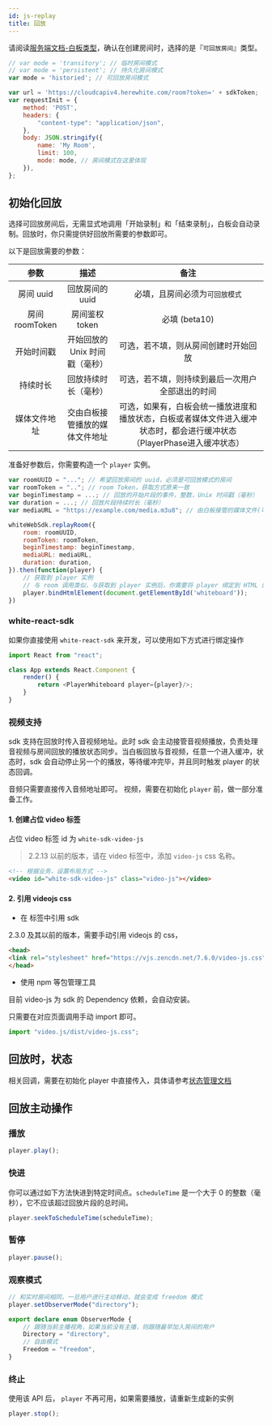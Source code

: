 ```yaml
---
id: js-replay
title: 回放
---
```


请阅读[服务端文档-白板类型](/docs/server/api/server-whiteboard-base#%E5%88%9B%E5%BB%BA%E7%99%BD%E6%9D%BF)，确认在创建房间时，选择的是『`可回放房间`』类型。

```javascript
// var mode = 'transitory'; // 临时房间模式
// var mode = 'persistent'; // 持久化房间模式
var mode = 'historied'; // 可回放房间模式

var url = 'https://cloudcapiv4.herewhite.com/room?token=' + sdkToken;
var requestInit = {
    method: 'POST',
    headers: {
        "content-type": "application/json",
    },
    body: JSON.stringify({
        name: 'My Room',
        limit: 100,
        mode: mode, // 房间模式在这里体现
    }),
};
```

## 初始化回放

选择可回放房间后，无需显式地调用「开始录制」和「结束录制」，白板会自动录制。回放时，你只需提供好回放所需要的参数即可。

以下是回放需要的参数：

|    参数    |                      描述                       |            备注            |
| :--------: | :---------------------------------------------: | :----------------------------: |
| 房间 uuid  |    回放房间的 uuid    |              必填，且房间必须为`可回放模式`             |
|  房间 roomToken  |            房间鉴权 token             | 必填 (beta10) |
| 开始时间戳 | 开始回放的 Unix 时间戳（毫秒） | 可选，若不填，则从房间创建时开始回放 |
|  持续时长  |            回放持续时长（毫秒）             | 可选，若不填，则持续到最后一次用户全部退出的时间 |
|  媒体文件地址  |            交由白板接管播放的媒体文件地址             | 可选，如果有，白板会统一播放进度和播放状态，白板或者媒体文件进入缓冲状态时，都会进行缓冲状态（PlayerPhase进入缓冲状态） |

准备好参数后，你需要构造一个 `player` 实例。

```javascript
var roomUUID = "..."; // 希望回放房间的 uuid，必须是可回放模式的房间
var roomToken = ".."; // room Token，获取方式原来一致
var beginTimestamp = ...; // 回放的开始片段的事件，整数，Unix 时间戳（毫秒）
var duration = ...; // 回放片段持续时长（毫秒）
var mediaURL = "https://example.com/media.m3u8"; // 由白板接管的媒体文件(可选)，如果需要显示视频，需要提前做一些操作

whiteWebSdk.replayRoom({
    room: roomUUID,
    roomToken: roomToken,
    beginTimestamp: beginTimestamp,
    mediaURL: mediaURL,
    duration: duration,
}).then(function(player) {
    // 获取到 player 实例
    // 与 room 调用类似，与获取到 player 实例后，你需要将 player 绑定到 HTML 的 div 上。
    player.bindHtmlElement(document.getElementById('whiteboard'));
})
```

### white-react-sdk
如果你直接使用 `white-react-sdk` 来开发，可以使用如下方式进行绑定操作

```javascript
import React from "react";

class App extends React.Component {
    render() {
        return <PlayerWhiteboard player={player}/>;
    }
}
```

### 视频支持

sdk 支持在回放时传入音视频地址。此时 sdk 会主动接管音视频播放，负责处理音视频与房间回放的播放状态同步。当白板回放与音视频，任意一个进入缓冲，状态时，sdk 会自动停止另一个的播放，等待缓冲完毕，并且同时触发 player 的状态回调。

音频只需要直接传入音频地址即可。
视频，需要在初始化 `player` 前，做一部分准备工作。

#### 1. 创建占位 video 标签

占位 video 标签 id 为 `white-sdk-video-js`

>2.2.13 以前的版本，请在 video 标签中，添加 `video-js` css 名称。

```html
<!-- 根据业务，设置布局方式 -->
<video id="white-sdk-video-js" class="video-js"></video>
```

#### 2. 引用 videojs css

* 在 <head> 标签中引用 sdk 

2.3.0 及其以前的版本，需要手动引用 videojs 的 css，

```html
<head>
<link rel="stylesheet" href="https://vjs.zencdn.net/7.6.0/video-js.css">
</head>
```

* 使用 npm 等包管理工具

目前 video-js 为 sdk 的 Dependency 依赖，会自动安装。

只需要在对应页面调用手动 import 即可。

```js
import "video.js/dist/video-js.css";
```

## 回放时，状态

相关回调，需要在初始化 player 中直接传入，具体请参考[状态管理文档](./state.md)

## 回放主动操作

### 播放

```javascript
player.play();
```

### 快进

你可以通过如下方法快进到特定时间点。``scheduleTime`` 是一个大于 0 的整数（毫秒），它不应该超过回放片段的总时间。

```javascript
player.seekToScheduleTime(scheduleTime);
```

### 暂停

```javascript
player.pause();
```

### 观察模式

```javascript
// 和实时房间相同，一旦用户进行主动移动，就会变成 freedom 模式
player.setObserverMode("directory");
```

```Typescript
export declare enum ObserverMode {
    // 跟随当前主播视角，如果当前没有主播，则跟随最早加入房间的用户
    Directory = "directory",
    // 自由模式
    Freedom = "freedom",
}
```

### 终止

使用该 API 后， `player` 不再可用，如果需要播放，请重新生成新的实例

```javascript
player.stop();
```

